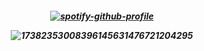 <h5 align="center">

[![spotify-github-profile](https://spotify-github-profile.kittinanx.com/api/view?uid=hbd4pjgr0xlt9ut8gxd4ofaqa&cover_image=true&theme=novatorem&show_offline=false&background_color=bc1f3a&interchange=false&bar_color=179cbd&bar_color_cover=false)](https://github.com/kittinan/spotify-github-profile)


![17382353008396145631476721204295](https://github.com/user-attachments/assets/a1950495-c812-46d9-b8cb-3e829557c884)
